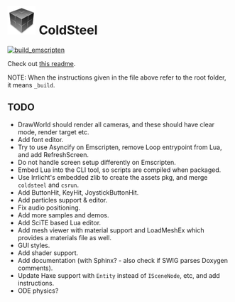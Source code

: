 # ![icon](logo.png) ColdSteel

[![build_emscripten](https://github.com/JaviCervera/coldsteel/actions/workflows/build_emscripten.yml/badge.svg)](https://github.com/JaviCervera/coldsteel/actions/workflows/build_emscripten.yml)

Check out [this readme](_build/README.md).

NOTE: When the instructions given in the file above refer to the root folder, it means `_build`.

## TODO

* DrawWorld should render all cameras, and these should have clear mode, render target etc.
* Add font editor.
* Try to use Asyncify on Emscripten, remove Loop entrypoint from Lua, and add RefreshScreen.
* Do not handle screen setup differently on Emscripten.
* Embed Lua into the CLI tool, so scripts are compiled when packaged.
* Use Irrlicht's embedded zlib to create the assets pkg, and merge `coldsteel` and `csrun`.
* Add ButtonHit, KeyHit, JoystickButtonHit.
* Add particles support & editor.
* Fix audio positioning.
* Add more samples and demos.
* Add SciTE based Lua editor.
* Add mesh viewer with material support and LoadMeshEx which provides a materials file as well.
* GUI styles.
* Add shader support.
* Add documentation (with Sphinx? - also check if SWIG parses Doxygen comments).
* Update Haxe support with `Entity` instead of `ISceneNode`, etc, and add instructions.
* ODE physics?
